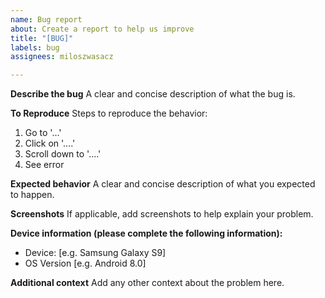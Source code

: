 ```yaml
---
name: Bug report
about: Create a report to help us improve
title: "[BUG]"
labels: bug
assignees: miloszwasacz

---
```


**Describe the bug**
A clear and concise description of what the bug is.

**To Reproduce**
Steps to reproduce the behavior:
1. Go to '...'
2. Click on '....'
3. Scroll down to '....'
4. See error

**Expected behavior**
A clear and concise description of what you expected to happen.

**Screenshots**
If applicable, add screenshots to help explain your problem.

**Device information (please complete the following information):**
 - Device: [e.g. Samsung Galaxy S9]
 - OS Version [e.g. Android 8.0]

**Additional context**
Add any other context about the problem here.
